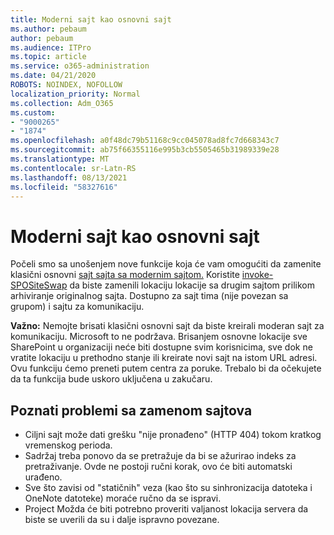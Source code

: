 ```yaml
---
title: Moderni sajt kao osnovni sajt
ms.author: pebaum
author: pebaum
ms.audience: ITPro
ms.topic: article
ms.service: o365-administration
ms.date: 04/21/2020
ROBOTS: NOINDEX, NOFOLLOW
localization_priority: Normal
ms.collection: Adm_O365
ms.custom:
- "9000265"
- "1874"
ms.openlocfilehash: a0f48dc79b51168c9cc045078ad8fc7d668343c7
ms.sourcegitcommit: ab75f66355116e995b3cb5505465b31989339e28
ms.translationtype: MT
ms.contentlocale: sr-Latn-RS
ms.lasthandoff: 08/13/2021
ms.locfileid: "58327616"
---
```

# <a name="modern-site-as-root-site"></a>Moderni sajt kao osnovni sajt

Počeli smo sa unošenjem nove funkcije koja će vam omogućiti da zamenite klasični osnovni [sajt sajta sa modernim sajtom.](https://docs.microsoft.com/sharepoint/modern-root-site) Koristite [invoke-SPOSiteSwap](https://docs.microsoft.com/powershell/module/sharepoint-online/invoke-spositeswap?view=sharepoint-ps) da biste zamenili lokaciju lokacije sa drugim sajtom prilikom arhiviranje originalnog sajta. Dostupno za sajt tima (nije povezan sa grupom) i sajtu za komunikaciju.

**Važno:** Nemojte brisati klasični osnovni sajt da biste kreirali moderan sajt za komunikaciju. Microsoft to ne podržava. Brisanjem osnovne lokacije sve SharePoint u organizaciji neće biti dostupne svim korisnicima, sve dok ne vratite lokaciju u prethodno stanje ili kreirate novi sajt na istom URL adresi. Ovu funkciju ćemo preneti putem centra za poruke. Trebalo bi da očekujete da ta funkcija bude uskoro uključena u zakučaru.

## <a name="known-issues-with-swapping-sites"></a>Poznati problemi sa zamenom sajtova
- Ciljni sajt može dati grešku "nije pronađeno" (HTTP 404) tokom kratkog vremenskog perioda.
- Sadržaj treba ponovo da se pretražuje da bi se ažurirao indeks za pretraživanje. Ovde ne postoji ručni korak, ovo će biti automatski urađeno.
- Sve što zavisi od "statičnih" veza (kao što su sinhronizacija datoteka i OneNote datoteke) moraće ručno da se ispravi.
- Project Možda će biti potrebno proveriti valjanost lokacija servera da biste se uverili da su i dalje ispravno povezane. 
